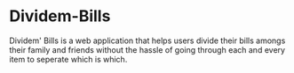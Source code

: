 # Dividem-Bills
Dividem' Bills is a web application that helps users divide their bills amongs their family and friends without the hassle of going through each and every item to seperate which is which. 
